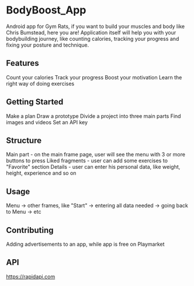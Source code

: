 # BodyBoost_App

Android app for Gym Rats, if you want to build your muscles and body like Chris Bumstead, here you are! 
Application itself will help you with your bodybuilding journey, like counting calories, tracking your progress and fixing your posture and technique.

## Features

Count your calories
Track your progress
Boost your motivation
Learn the right way of doing exercises

## Getting Started

Make a plan
Draw a prototype
Divide a project into three main parts
Find images and videos
Set an API key

## Structure

Main part - on the main frame page, user will see the menu with 3 or more buttons to press
Liked fragments - user can add some exercises to "Favorite" section
Details - user can enter his personal data, like weight, height, experience and so on

## Usage

Menu -> other frames, like "Start" -> entering all data needed -> going back to Menu -> etc

## Contributing

Adding advertisements to an app, while app is free on Playmarket

## API

https://rapidapi.com
